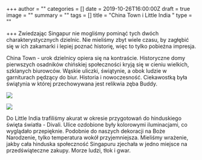 +++
author = ""
categories = []
date = 2019-10-26T16:00:00Z
draft = true
image = ""
summary = ""
tags = []
title = "China Town i Little India "
type = ""

+++
Zwiedzając Singapur nie mogliśmy pominąć tych dwóch charakterystycznych dzielnic. Nie mieliśmy zbyt wiele czasu, by zagłębić się w ich zakamarki i lepiej poznać historię, więc to tylko pobieżna impresja.

China Town - urok dzielnicy opiera się na kontraście.  Historyczne domy pierwszych osadników chińskiej społeczności kryją się w cieniu wielkich, szklanych biurowców. Wąskie uliczki, świątynie, a obok ludzie w garniturach pędzący do biur. Historia i nowoczesność. Ciekawostką była świątynia w której przechowywana jest relikwia zęba Buddy. 

![](/uploads/ASI_0791.jpg)

![](/uploads/ASI_0805.jpg)

Do Little India trafiliśmy akurat w okresie przygotowań do hinduskiego święta światła - Divali. Ulice ozdobione były kolorowymi iluminacjami, co wyglądało przepięknie. Podobnie do naszych dekoracji na Boże Narodzenie, tylko temperatura wokół przyjemniejsza. Mieliśmy wrażenie, jakby cała hinduska społeczność Singapuru zjechała w jedno miejsce na przedświąteczne zakupy. Morze ludzi, tłok i gwar. 